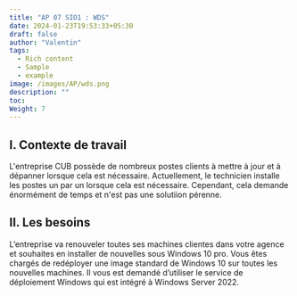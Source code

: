 ```yaml
---
title: "AP 07 SIO1 : WDS"
date: 2024-01-23T19:53:33+05:30
draft: false
author: "Valentin"
tags:
  - Rich content
  - Sample
  - example
image: /images/AP/wds.png
description: ""
toc: 
Weight: 7
---
```


## I. Contexte de travail

L'entreprise CUB possède de nombreux postes clients à mettre à jour et à dépanner lorsque cela est nécessaire. Actuellement, le technicien installe les postes un par un lorsque cela est nécessaire. Cependant, cela demande énormément de temps et n'est pas une solutiion pérenne.

## II. Les besoins 


L’entreprise va renouveler toutes ses machines clientes dans votre agence et souhaites en installer de nouvelles sous Windows 10 pro. Vous êtes chargés de redéployer une image standard de Windows 10 sur toutes les nouvelles machines. Il vous est demandé d’utiliser le service de déploiement Windows qui est intégré à Windows Server 2022.


